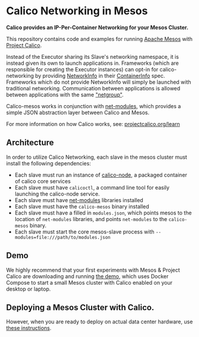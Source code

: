 # Calico Networking in Mesos
**Calico provides an IP-Per-Container Networking for your Mesos Cluster.**

This repository contains code and examples for running [Apache Mesos][mesos] with [Project Calico][calico].

Instead of the Executor sharing its Slave's networking namespace, it is instead given its own to launch applications in.  Frameworks (which are responsible for creating the Executor instances) can opt-in for calico-networking by providing [NetworkInfo](https://github.com/apache/mesos/blob/0.25.0-rc1/include/mesos/mesos.proto#L1366) in their [ContainerInfo](https://github.com/apache/mesos/blob/0.25.0-rc1/include/mesos/mesos.proto#L1458) spec. Frameworks which do not provide NetworkInfo will simply be launched with traditional networking. Communication between applications is allowed between applications with the same ["netgroup"](https://github.com/apache/mesos/blob/0.25.0-rc1/include/mesos/mesos.proto#L1389).

Calico-mesos works in conjunction with [net-modules][net-modules], which provides a simple JSON abstraction layer between Calico and Mesos.

For more information on how Calico works, see: [projectcalico.org/learn](http://projectcalico.org/learn) 

## Architecture
In order to utilize Calico Networking, each slave in the mesos cluster must install the following dependencies:
- Each slave must run an instance of [calico-node](https://github.com/projectcalico/calico-docker#how-does-it-work), a packaged container of calico core services
- Each slave must have `calicoctl`, a command line tool for easily launching the calico-node service.
- Each slave must have [net-modules][net-modules] libraries installed
- Each slave must have the `calico-mesos` binary installed
- Each slave must have a filled in `modules.json`, which points mesos to the location of `net-modules` libraries, and points `net-modules` to the `calico-mesos` binary.
- Each slave must start the core mesos-slave process with `--modules=file:///path/to/modules.json`

## Demo
We highly recommend that your first experiments with Mesos & Project Calico are downloading and running [the demo][net-modules], which uses Docker Compose to start a small Mesos cluster with Calico enabled on your desktop or laptop.

## Deploying a Mesos Cluster with Calico.

However, when you are ready to deploy on actual data center hardware, use [these instructions](docs/deploying.md).

[calico]: http://projectcalico.org
[mesos]: https://mesos.apache.org/
[net-modules]: https://github.com/mesosphere/net-modules
[docker]: https://www.docker.com/
